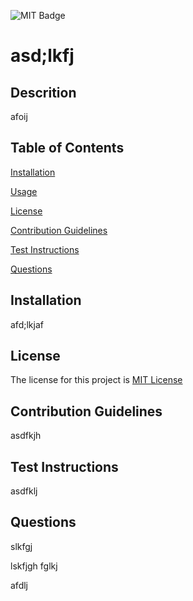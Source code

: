 ![MIT Badge](https://img.shields.io/badge/License-MIT-green)
  # asd;lkfj

  ## Descrition 
  afoij

  ## Table of Contents
  
 [Installation](#installation)
  
 [Usage](#usage)
  
 [License](#license)
  
 [Contribution Guidelines](#contribution-guidelines)
  
 [Test Instructions](#test-instructions)
  
 [Questions](#questions)

  ## Installation
  afd;lkjaf

  ## License
  The license for this project is [MIT License](https://choosealicense.com/licenses/mit/)

  ## Contribution Guidelines
  asdfkjh

  ## Test Instructions
  asdfklj

  ## Questions
  slkfgj

  lskfjgh
  fglkj

  afdlj
